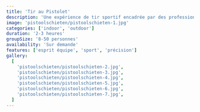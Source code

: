 ```yaml
---
title: 'Tir au Pistolet'
description: 'Une expérience de tir sportif encadrée par des professionnels'
image: 'pistoolschieten/pistoolschieten-1.jpg'
categories: ['indoor', 'outdoor']
duration: '2-3 heures'
groupSize: '8-50 personnes'
availability: 'Sur demande'
features: ['esprit équipe', 'sport', 'précision']
gallery:
  [
    'pistoolschieten/pistoolschieten-2.jpg',
    'pistoolschieten/pistoolschieten-3.jpg',
    'pistoolschieten/pistoolschieten-4.jpg',
    'pistoolschieten/pistoolschieten-5.jpg',
    'pistoolschieten/pistoolschieten-6.jpg',
    'pistoolschieten/pistoolschieten-7.jpg',
  ]
---
```

